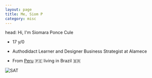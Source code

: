 ```yaml
---
layout: page
title: Me, Siom P
category: misc
---
```

head: Hi, I'm Siomara Ponce Cule

- 17 y/0
  
- Authodidact Learner and Designer
  Business Strategist at Alamece

- From [Peru](https://www.google.com/maps/place/Peru/@-10.232317,-75.0112222,7.31z/data=!4m15!1m8!3m7!1s0x9105c850c05914f5:0xf29e011279210648!2sPeru!3b1!8m2!3d-9.189967!4d-75.015152!16zL20vMDE2d3p3!3m5!1s0x9105c850c05914f5:0xf29e011279210648!8m2!3d-9.189967!4d-75.015152!16zL20vMDE2d3p3?entry=ttu&g_ep=EgoyMDI0MTIxMS4wIKXMDSoASAFQAw%3D%3D) 🇵🇪 living in Brazil 🇧🇷

![SAT ](https://github.com/user-attachments/assets/9cdaf548-33e0-4912-8dab-8dafb6592ed0)

